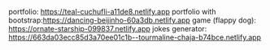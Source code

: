 portfolio: https://teal-cuchufli-a11de8.netlify.app
portfolio with bootstrap:https://dancing-beijinho-60a3db.netlify.app
game (flappy dog): https://ornate-starship-099837.netlify.app
jokes generator: https://663da03ecc85d3a70ee01c1b--tourmaline-chaja-b74bce.netlify.app
